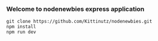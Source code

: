### Welcome to nodenewbies express application
```
git clone https://github.com/Kittinutz/nodenewbies.git
npm install 
npm run dev
```

